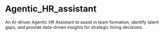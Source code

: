 # Agentic_HR_assistant
An AI-driven Agentic HR Assistant to assist in team formation, identify talent gaps, and provide data-driven insights for strategic hiring decisions.
